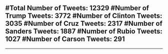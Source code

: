 #Total Number of Tweets: 12329 
#Number of Trump Tweets: 3772
#Number of Clinton Tweets: 3035
#Number of Cruz Tweets: 2317
#Number of Sanders Tweets: 1887
#Number of Rubio Tweets: 1027
#Number of Carson Tweets: 291
---
---
